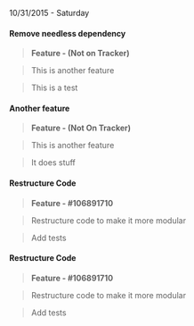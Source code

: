 10/31/2015 - Saturday

#### Remove needless dependency 

> **Feature - (Not on Tracker)**

> This is another feature

> This is a test

#### Another feature

> **Feature - (Not On Tracker)**

> This is another feature

> It does stuff

#### Restructure Code

> **Feature - #106891710**

> Restructure code to make it more modular

> Add tests

#### Restructure Code

> **Feature - #106891710**

> Restructure code to make it more modular

> Add tests